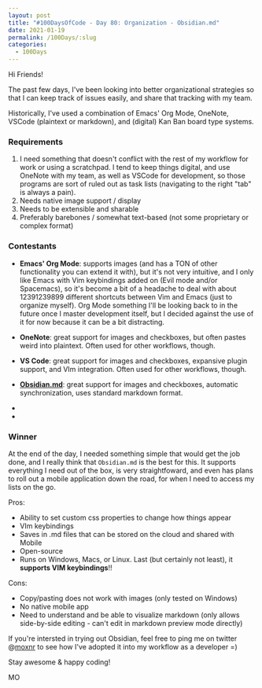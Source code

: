 ```yaml
---
layout: post
title: "#100DaysOfCode - Day 80: Organization - Obsidian.md"
date: 2021-01-19
permalink: /100Days/:slug
categories: 
  - 100Days
---
```


Hi Friends!

The past few days, I've been looking into better organizational strategies so that I can keep track of issues easily, and share that tracking with my team.

Historically, I've used a combination of Emacs' Org Mode, OneNote, VSCode (plaintext or markdown), and (digital) Kan Ban board type systems. 

### Requirements

1. I need something that doesn't conflict with the rest of my workflow for work or using a scratchpad. I tend to keep things digital, and use OneNote with my team, as well as VSCode for development, so those programs are sort of ruled out as task lists (navigating to the right "tab" is always a pain). 
2. Needs native image support / display
3. Needs to be extensible and sharable
4. Preferably barebones / somewhat text-based (not some proprietary or complex format)

### Contestants

- **Emacs' Org Mode**: supports images (and has a TON of other functionality you can extend it with), but it's not very intuitive, and I only like Emacs with Vim keybindings added on (Evil mode and/or Spacemacs), so it's become a bit of a headache to deal with about 12391239899 different shortcuts between Vim and Emacs (just to organize myself). Org Mode something I'll be looking back to in the future once I master development itself, but I decided against the use of it for now because it can be a bit distracting.
- **OneNote**: great support for images and checkboxes, but often pastes weird into plaintext. Often used for other workflows, though.
- **VS Code**: great support for images and checkboxes, expansive plugin support, and VIm integration. Often used for other workflows, though.
- **[Obsidian.md](https://obsidian.md)**: great support for images and checkboxes, automatic synchronization, uses standard markdown format.
- 

- 

### Winner
At the end of the day, I needed something simple that would get the job done, and I really think that `Obsidian.md` is the best for this. It supports everything I need out of the box, is very straightfoward, and even has plans to roll out a mobile application down the road, for when I need to access my lists on the go.

Pros:
- Ability to set custom css properties to change how things appear
- VIm keybindings
- Saves in .md files that can be stored on the cloud and shared with Mobile
- Open-source 
- Runs on Windows, Macs, or Linux. Last (but certainly not least), it **supports VIM keybindings**!!

Cons:
- Copy/pasting does not work with images (only tested on Windows)
- No native mobile app 
- Need to understand and be able to visualize markdown (only allows side-by-side editing - can't edit in markdown preview mode directly)

If you're intersted in trying out Obsidian, feel free to ping me on twitter @[moxnr](https://twitter.com/moxnr) to see how I've adopted it into my workflow as a developer =)

Stay awesome & happy coding!

MO